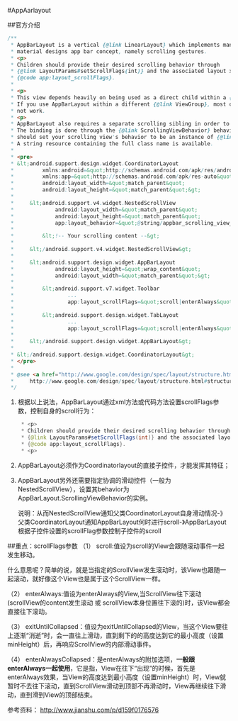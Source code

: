#AppAarlayout


##官方介绍

```java
/**
 * AppBarLayout is a vertical {@link LinearLayout} which implements many of the features of
 * material designs app bar concept, namely scrolling gestures.
 * <p>
 * Children should provide their desired scrolling behavior through
 * {@link LayoutParams#setScrollFlags(int)} and the associated layout xml attribute:
 * {@code app:layout_scrollFlags}.
 *
 * <p>
 * This view depends heavily on being used as a direct child within a {@link CoordinatorLayout}.
 * If you use AppBarLayout within a different {@link ViewGroup}, most of it's functionality will
 * not work.
 * <p>
 * AppBarLayout also requires a separate scrolling sibling in order to know when to scroll.
 * The binding is done through the {@link ScrollingViewBehavior} behavior class, meaning that you
 * should set your scrolling view's behavior to be an instance of {@link ScrollingViewBehavior}.
 * A string resource containing the full class name is available.
 *
 * <pre>
 * &lt;android.support.design.widget.CoordinatorLayout
 *         xmlns:android=&quot;http://schemas.android.com/apk/res/android&quot;
 *         xmlns:app=&quot;http://schemas.android.com/apk/res-auto&quot;
 *         android:layout_width=&quot;match_parent&quot;
 *         android:layout_height=&quot;match_parent&quot;&gt;
 *
 *     &lt;android.support.v4.widget.NestedScrollView
 *             android:layout_width=&quot;match_parent&quot;
 *             android:layout_height=&quot;match_parent&quot;
 *             app:layout_behavior=&quot;@string/appbar_scrolling_view_behavior&quot;&gt;
 *
 *         &lt;!-- Your scrolling content --&gt;
 *
 *     &lt;/android.support.v4.widget.NestedScrollView&gt;
 *
 *     &lt;android.support.design.widget.AppBarLayout
 *             android:layout_height=&quot;wrap_content&quot;
 *             android:layout_width=&quot;match_parent&quot;&gt;
 *
 *         &lt;android.support.v7.widget.Toolbar
 *                 ...
 *                 app:layout_scrollFlags=&quot;scroll|enterAlways&quot;/&gt;
 *
 *         &lt;android.support.design.widget.TabLayout
 *                 ...
 *                 app:layout_scrollFlags=&quot;scroll|enterAlways&quot;/&gt;
 *
 *     &lt;/android.support.design.widget.AppBarLayout&gt;
 *
 * &lt;/android.support.design.widget.CoordinatorLayout&gt;
 * </pre>
 *
 * @see <a href="http://www.google.com/design/spec/layout/structure.html#structure-app-bar">
 *     http://www.google.com/design/spec/layout/structure.html#structure-app-bar</a>
 */
```

1. 根据以上说法，AppBarLayout通过xml方法或代码方法设置scrollFlags参数，控制自身的scroll行为：

	```java
	 * <p>
	 * Children should provide their desired scrolling behavior through
	 * {@link LayoutParams#setScrollFlags(int)} and the associated layout xml attribute:
	 * {@code app:layout_scrollFlags}.
	 * <p>
	```

2. AppBarLayout必须作为Coordinatorlayout的直接子控件，才能发挥其特征；
3. AppBarLayout另外还需要指定协调的滑动控件（一般为NestedScrollView），设置其behavior为AppBarLayout.ScrollingViewBehavior的实例。

	说明：从而NestedScrollView通知父类CoordinatorLayout自身滑动情况-》父类CoordinatorLayout通知AppBarLayout何时进行scroll-》AppBarLayout根据子控件设置的scrollFlag参数控制子控件的scroll

##重点：scrollFlags参数
（1） scroll:值设为scroll的View会跟随滚动事件一起发生移动。

什么意思呢？简单的说，就是当指定的ScrollView发生滚动时，该View也跟随一起滚动，就好像这个View也是属于这个ScrollView一样。

（2） enterAlways:值设为enterAlways的View,当ScrollView往下滚动(scrollView的content发生滚动 或 scrollView本身位置往下滚的)时，该View都会直接往下滚动。

（3） exitUntilCollapsed：值设为exitUntilCollapsed的View，当这个View要往上逐渐“消逝”时，会一直往上滑动，直到剩下的的高度达到它的最小高度（设置minHeight）后，再响应ScrollView的内部滑动事件。

（4） enterAlwaysCollapsed：是enterAlways的附加选项，**一般跟enterAlways一起使用**，它是指，View在往下“出现”的时候，首先是enterAlways效果，当View的高度达到最小高度（设置minHeight）时，View就暂时不去往下滚动，直到ScrollView滑动到顶部不再滑动时，View再继续往下滑动，直到滑到View的顶部结束。

参考资料：
http://www.jianshu.com/p/d159f0176576